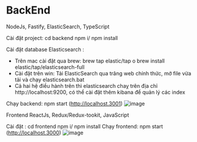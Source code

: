 <h1>BackEnd</h1> 
NodeJs, Fastify, ElasticSearch, TypeScript

Cài đặt project:
 cd backend
 npm i/ npm install

Cài đặt database Elasticsearch :
-	Trên mac cài đặt qua brew: 	brew tap elastic/tap
o	brew install elastic/tap/elasticsearch-full
-	Cài đặt trên win: Tải ElasticSearch qua trâng web chính thức, mở file vừa tải và chạy elasticsearch.bat 
-	Cả hai hệ điều hành trên thì elasticsearch chaỵ trên địa chỉ http://localhost:9200, có thể cài đặt thêm kibana để quản lý các index

Chạy backend: npm start (http://localhost.3001)
![image](https://github.com/tuanbie/FREN-Book/assets/84395117/c3f2a4ec-ad44-4c72-bba8-713a9548f109)

Frontend
ReactJs, Redux/Redux-tookit, JavaScript

Cài đặt :
 cd frontend
 npm i/ npm install
Chạy frontend: npm start (http://localhost.3000)
![image](https://github.com/tuanbie/FREN-Book/assets/84395117/3e134fd3-0b68-473b-8d81-d8e3be932120)
